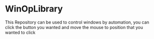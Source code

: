 # WinOpLibrary
This Repository can be used to control windows by automation, you can click the button you wanted and move the mouse to position that you wanted to click
